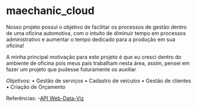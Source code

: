 # maechanic_cloud

Nosso projeto possuí o objetivo de facilitar os processos de gestão dentro de uma oficina automotiva, com o intuíto de diminuir tempo em processos administrativo e aumentar o tempo dedicado para a produção em sua oficina!

A minha principal motivação para este projeto é que eu cresci dentro do ambiente de oficina pois meus pais trabalham nesta área, assim, pensei em fazer um projeto que pudesse futuramente os auxiliar

*Objetivos:*
• Gestão de serviços
• Cadastro de veículos
• Gestão de clientes
• Criação de Orçamento

Referências:
-[API Web-Data-Viz](https://github.com/BandTec/web-data-viz)

